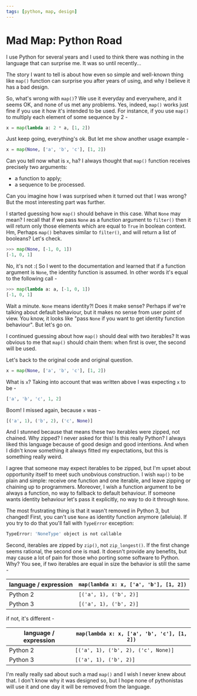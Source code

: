 ```yaml
---
tags: [python, map, design]
---
```


Mad Map: Python Road
====================

I use Python for several years and I used to think there was nothing in
the language that can surprise me. It was so until recently...

The story I want to tell is about how even so simple and well-known thing
like `map()` function can surprise you after years of using, and why I
believe it has a bad design.

So, what's wrong with `map()`? We use it everyday and everywhere, and it
seems OK, and none of us met any problems. Yes, indeed, `map()` works
just fine if you use it how it's intended to be used. For instance, if
you use `map()` to multiply each element of some sequence by 2 -

```python
x = map(lambda a: 2 * a, [1, 2])
```

Just keep going, everything's ok. But let me show another usage example -

```python
x = map(None, ['a', 'b', 'c'], [1, 2])
```

Can you tell now what is `x`, ha? I always thought that `map()` function
receives precisely two arguments:

* a function to apply;
* a sequence to be processed.

Can you imagine how I was surprised when it turned out that I was wrong?
But the most interesting part was further.

I started guessing how `map()` should behave in this case. What `None` may
mean? I recall that if we pass `None` as a function argument to `filter()`
then it will return only those elements which are equal to `True` in
boolean context. Hm, Perhaps `map()` behaves similar to `filter()`, and
will return a list of booleans? Let's check.

```python
>>> map(None, [-1, 0, 1])
[-1, 0, 1]
```

No, it's not :( So I went to the documentation and learned that if a function
argument is `None`, the identity function is assumed. In other words it's
equal to the following call -

```python
>>> map(lambda a: a, [-1, 0, 1])
[-1, 0, 1]
```

Wait a minute. `None` means identity?! Does it make sense? Perhaps if we're
talking about default behaviour, but it makes no sense from user point of
view. You know, it looks like "pass `None` if you want to get identity
function behaviour". But let's go on.

I continued guessing about how `map()` should deal with two iterables? It
was obvious to me that `map()` should chain them: when first is over,
the second will be used.

Let's back to the original code and original question.

```python
x = map(None, ['a', 'b', 'c'], [1, 2])
```

What is `x`? Taking into account that was written above I was expecting
`x` to be -

```python
['a', 'b', 'c', 1, 2]
```

Boom! I missed again, because `x` was -

```python
[('a', 1), ('b', 2), ('c', None)]
```

And I stunned because that means these two iterables were zipped, not
chained. Why zipped? I never asked for this! Is this really Python?
I always liked this language because of good design and good intentions.
And when I didn't know something it always fitted my expectations, but
this is something really weird.

I agree that someone may expect iterables to be zipped, but I'm upset
about opportunity itself to meet such unobvious construction. I wish
`map()` to be plain and simple: receive one function and one iterable,
and leave zipping or chaining up to programmers. Moreover, I wish a
function argument to be always a function, no way to fallback to default
behaviour. If someone wants identity behaviour let's pass it explicitly,
no way to do it through `None`.

The most frustrating thing is that it wasn't removed in Python 3, but
changed! First, you can't use `None` as identity function anymore
(alleluia). If you try to do that you'll fall with `TypeError` exception:

```bash
TypeError: 'NoneType' object is not callable
```

Second, iterables are zipped by `zip()`, not `zip_longest()`. If the
first change seems rational, the second one is mad. It doesn't provide
any benefits, but may cause a lot of pain for those who porting some
software to Python. Why? You see, if two iterables are equal in size
the behavior is still the same -

| language / expression | `map(lambda x: x, ['a', 'b'], [1, 2])` |
| --------------------- | -------------------------------------- |
| Python 2              | `[('a', 1), ('b', 2)]`                 |
| Python 3              | `[('a', 1), ('b', 2)]`                 |

if not, it's different -

| language / expression | `map(lambda x: x, ['a', 'b', 'c'], [1, 2])` |
| --------------------- | ------------------------------------------- |
| Python 2              | `[('a', 1), ('b', 2), ('c', None)]`         |
| Python 3              | `[('a', 1), ('b', 2)]`                      |

I'm really really sad about such a mad `map()` and I wish I never knew
about that. I don't know why it was designed so, but I hope none of
pythonistas will use it and one day it will be removed from the language.
